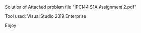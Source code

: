 Solution of Attached problem file "IPC144 S1A Assignment 2.pdf"

Tool used: Visual Studio 2019 Enterprise

Enjoy
